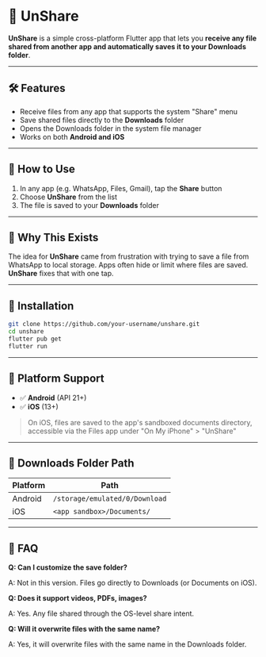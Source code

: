 # 📂 UnShare

**UnShare** is a simple cross-platform Flutter app that lets you **receive any file shared from
another app and automatically saves it to your Downloads folder**.

---

## 🛠 Features

* Receive files from any app that supports the system "Share" menu
* Save shared files directly to the **Downloads** folder
* Opens the Downloads folder in the system file manager
* Works on both **Android and iOS**

---

## 🚀 How to Use

1. In any app (e.g. WhatsApp, Files, Gmail), tap the **Share** button
2. Choose **UnShare** from the list
3. The file is saved to your **Downloads** folder

---

## 🚫 Why This Exists

The idea for **UnShare** came from frustration with trying to save a file from WhatsApp to local
storage. Apps often hide or limit where files are saved. **UnShare** fixes that with one tap.

---

## 📂 Installation

```bash
git clone https://github.com/your-username/unshare.git
cd unshare
flutter pub get
flutter run
```

---

## 📲 Platform Support

* ✅ **Android** (API 21+)
* ✅ **iOS** (13+)

> On iOS, files are saved to the app's sandboxed documents directory, accessible via the Files app
> under "On My iPhone" > "UnShare"

---

## 📁 Downloads Folder Path

| Platform | Path                           |
|----------|--------------------------------|
| Android  | `/storage/emulated/0/Download` |
| iOS      | `<app sandbox>/Documents/`     |

---

## 🤔 FAQ

**Q: Can I customize the save folder?**

A: Not in this version. Files go directly to Downloads (or Documents on iOS).

**Q: Does it support videos, PDFs, images?**

A: Yes. Any file shared through the OS-level share intent.

**Q: Will it overwrite files with the same name?**

A: Yes, it will overwrite files with the same name in the Downloads folder.

